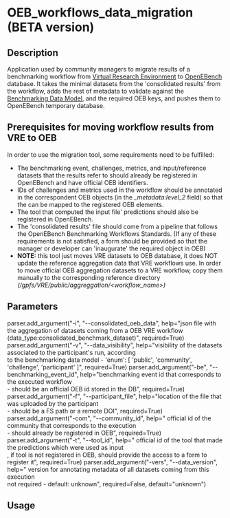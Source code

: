# OEB_workflows_data_migration (BETA version)
## Description
Application used by community managers to migrate results of a benchmarking workflow from [Virtual Research Environment](https://openebench.bsc.es/vre) to [OpenEBench](https://openebench.bsc.es) database. It takes the minimal datasets from the 'consolidated results' from the workflow, adds the rest of metadata to validate against the [Benchmarking Data Model](https://github.com/inab/benchmarking-data-model), and the required OEB keys, and pushes them to OpenEBench temporary database.

## Prerequisites for moving workflow results from VRE to OEB
In order to use the migration tool, some requirements need to be fulfilled:
* The benchmarking event, challenges, metrics, and input/reference datasets that the results refer to should already be registered in OpenEBench and have official OEB identifiers.
* IDs of challenges and metrics used in the workflow should be annotated in the correspondent OEB objects (in the *_metadata:level_2* field) so that the can be mapped to the registered OEB elements.
* The tool that computed the input file' predictions should also be registered in OpenEBench.
* The 'consolidated results' file should come from a pipeline that follows the OpenEBench Benchmarking Workflows Standards.
(If any of these requirements is not satisfied, a form should be provided so that the manager or developer can 'inaugurate' the required object in OEB)
* **NOTE:** this tool just moves VRE datasets to OEB database, it does NOT update the reference aggregation data that VRE workflows use. In order to move official OEB aggregation datasets to a VRE workflow, copy them manually to the corresponding reference directory *(/gpfs/VRE/public/aggreggation/<workflow_name>)* 

## Parameters

parser.add_argument("-i", "--consolidated_oeb_data", help="json file with the aggregation of datasets coming from a OEB VRE workflow \
                                                                    (data_type:consolidated_benchmark_dataset)", required=True)
    parser.add_argument("-v", "--data_visibility", help="visibility of the datasets associated to the participant's run, according \
                                                                    to the benchmarking data model - 'enum': [ 'public', 'community', 'challenge', 'participant' ]", required=True)
    parser.add_argument("-be", "--benchmarking_event_id", help="benchmarking event id that corresponds to the executed workflow \
                                                                    - should be an official OEB id stored in the DB", required=True)
    parser.add_argument("-f", "--participant_file", help="location of the file that was uploaded by the participant \
                                                                    - should be a FS path or a remote DOI", required=True)
    parser.add_argument("-com", "--community_id", help=" official id of the community that corresponds to the execution \
                                                                    - should already be registered in OEB", required=True)
    parser.add_argument("-t", "--tool_id", help=" official id of the tool that made the predictions which were used as input \
                                                    , if tool is not registered in OEB, should provide the access to a form to register it", required=True)
    parser.add_argument("-vers", "--data_version", help=" version for annotating metadata of all datasets coming from this execution \
                                                    not required - default: unknown", required=False, default="unknown")  

## Usage